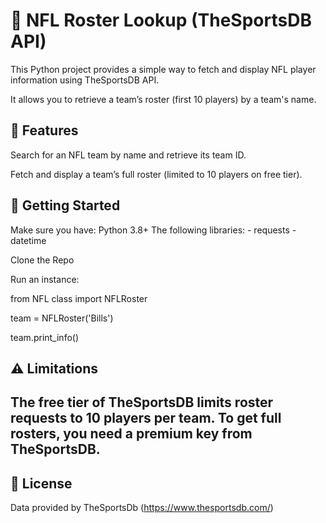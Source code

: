 <h1>🏈 NFL Roster Lookup (TheSportsDB API)</h1>

This Python project provides a simple way to fetch and display NFL player information using TheSportsDB API. 

It allows you to retrieve a team’s roster (first 10 players) by a team's name.

<h2>📌 Features</h2>

Search for an NFL team by name and retrieve its team ID.

Fetch and display a team’s full roster (limited to 10 players on free tier).


<h2>🚀 Getting Started</h2>
Make sure you have:
Python 3.8+
The following libraries:
- requests
- datetime

Clone the Repo

Run an instance:

from NFL class import NFLRoster

team = NFLRoster('Bills')

team.print_info()


<h2>⚠️ Limitations<h2>
The free tier of TheSportsDB limits roster requests to 10 players per team.
To get full rosters, you need a premium key from TheSportsDB.

<h2>📜 License</h2>

Data provided by TheSportsDb (https://www.thesportsdb.com/)